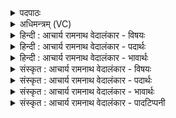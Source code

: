 <details><summary>पदपाठः</summary>

आ꣢। ते꣣। अग्ने। इधीमहि। द्युम꣡न्त꣢म्। दे꣣व। अज꣡र꣢म्। अ। ꣣ज꣡र꣢꣯म्। यत्। ह꣣। स्या꣢। ते꣣। प꣡नी꣢꣯यसी। स꣣मि꣢त्। स꣣म्। इ꣢त्। दी꣣द꣡य꣢ति। द्य꣡वि꣢꣯। इ꣡ष꣢꣯म्। स्तो꣣तृ꣡भ्यः꣢। आ। भ꣣र। ४१९।
</details>

<details><summary>अधिमन्त्रम् (VC)</summary>

- अग्निः
- वसुश्रुत आत्रेयः
- पङ्क्तिः
- पञ्चमः
- ऐन्द्रं काण्डम्
</details>

<details><summary>हिन्दी : आचार्य रामनाथ वेदालंकार - विषयः</summary>

प्रथम दो ऋचाओं का अग्नि देवता है। इस मन्त्र में अग्नि परमेश्वर के दिव्य प्रकाश की याचना है।
</details>

<details><summary>हिन्दी : आचार्य रामनाथ वेदालंकार - पदार्थः</summary>

पदार्थान्वयभाषाः -  हे (देव) सर्वप्रकाशक (अग्ने) अन्तर्यामी जगदीश्वर ! हम (ते) तेरे (द्युमन्तम्) दीप्तिमान्, (अजरम्) कभी जीर्ण न होनेवाले प्रकाश को (आ इधीमहि) हृदय में प्रदीप्त करें। (यत्) जो (ते) तेरी (स्या) वह प्रसिद्ध (पनीयसी) अतिशय स्तुतियोग्य (समित्) दीप्ति (द्यवि) सूर्य में (दीदयति) प्रकाशित है, उस (इषम्) व्याप्त दीप्ति को (स्तोतृभ्यः) हम स्तोताओं को भी (आ भर) प्रदान कर ॥१॥
</details>

<details><summary>हिन्दी : आचार्य रामनाथ वेदालंकार - भावार्थः</summary>

भावार्थभाषाः -  जो कुछ भी प्रकाशमान अग्नि, विद्युत्, चन्द्र, सूर्य, तारे आदि भूमि पर और आकाश में विद्यमान हैं, वे सब परमात्मा के ही प्रकाश से प्रकाशित हैं। उस प्रकाश से सब मनुष्यों को अपना आत्मा भी प्रकाशित करना चाहिए ॥१॥
</details>

<details><summary>संस्कृत : आचार्य रामनाथ वेदालंकार - विषयः</summary>

अथाद्ययोर्द्वयोः अग्निर्देवता। अग्नेः परमेश्वरस्य दिव्यं प्रकाशं प्रार्थयते।
</details>

<details><summary>संस्कृत : आचार्य रामनाथ वेदालंकार - पदार्थः</summary>

पदार्थान्वयभाषाः -  हे (देव) सर्वप्रकाशक (अग्ने) अन्तर्यामिन् जगदीश्वर ! वयम् (ते) तव (द्युमन्तम्) दीप्तिमन्तम् (अजरम्) जरावर्जितम् प्रकाशम् (आ इधीमहि) हृदये प्रदीपयेम। ञिइन्धी दीप्तौ धातोर्लिङि छान्दसं रूपम्। (यत्) या। अत्र ‘सुपां सुलुक्०’ इति सोर्लुक्। (ते) तव (स्या) सा प्रसिद्धा (पनीयसी) स्तुत्यतरा। पण व्यवहारे स्तुतौ च। पन्यते स्तूयते इति पना, ततोऽतिशायने ईयसुन् प्रत्ययः। (समित्) दीप्तिः (द्यवि) सूर्ये (दीदयति) प्रकाशते। दीदयतिः ज्वलतिकर्मा। निघं० १।१६। ताम् (इषम्) व्याप्तां दीप्तिम्। इष्यति व्याप्नोतीति इट्, ताम्। इष्यतेर्गत्यर्थात् क्विपि रूपम्। (स्तोतृभ्यः) स्तोत्रमुपहरद्भ्यः अस्मभ्यम् अपि (आ भर) आ हर ॥१॥२
</details>

<details><summary>संस्कृत : आचार्य रामनाथ वेदालंकार - भावार्थः</summary>

भावार्थभाषाः -  यत्किमपि प्रकाशमानं वह्निविद्युच्चन्द्रसूर्यतारादिकं भुवि दिवि च विद्यते तत्सर्वं परमात्मनः प्रकाशेनैव प्रकाशते। तेन प्रकाशेन सर्वैर्जनैः स्वात्मापि प्रकाशनीयः ॥१॥
</details>

<details><summary>संस्कृत : आचार्य रामनाथ वेदालंकार - पादटिप्पनी</summary>

टिप्पणी:   १. ऋ० ५।६।४। अथ० १८।४।८८ ऋषिः अथर्वा, ‘आ ते अग्न’, ‘यद्ध स्या’, ‘द्यवीषं’ इत्यत्र क्रमेण ‘आ त्वाग्न’, ‘यद् ध सा’, ‘द्यवि। इषं’ इति पाठः। साम० १०२२। २. ऋग्भाष्ये दयानन्दर्षिणायं मन्त्रोऽग्निविद्याविदो विदुषो विषये व्याख्यातः।
</details>